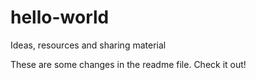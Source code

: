 # hello-world
Ideas, resources and sharing material

These are some changes in the readme file. Check it out!
